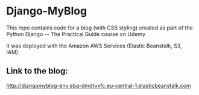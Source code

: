 # Django-MyBlog
This repo contains code for a blog (with CSS styling) created as part of the Python Django -- The Practical Guide course on Udemy 

It was deployed with the Amazon AWS Services (Elastic Beanstalk, S3, IAM).

## Link to the blog:

http://djangomyblog-env.eba-dmdtvxfc.eu-central-1.elasticbeanstalk.com
